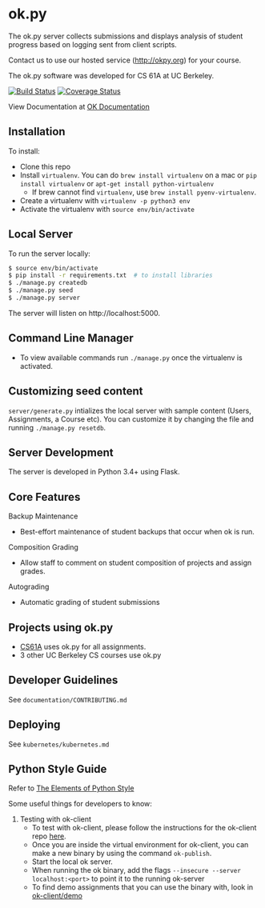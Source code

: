 ok.py
=====

The ok.py server collects submissions and displays analysis of student progress
based on logging sent from client scripts.

Contact us to use our hosted service (http://okpy.org) for your course.

The ok.py software was developed for CS 61A at UC Berkeley.

[![Build Status](https://travis-ci.org/Cal-CS-61A-Staff/ok.svg?branch=master)](https://travis-ci.org/Cal-CS-61A-Staff/ok)
[![Coverage Status](https://coveralls.io/repos/Cal-CS-61A-Staff/ok/badge.svg?branch=master&service=github)](https://coveralls.io/github/Cal-CS-61A-Staff/ok?branch=master)

View Documentation at [OK Documentation](https://okpy.github.io/documentation)

Installation
-------------

To install:
* Clone this repo
* Install `virtualenv`. You can do `brew install virtualenv` on a mac or `pip install virtualenv` or `apt-get install python-virtualenv`
  - If brew cannot find `virtualenv`, use `brew install pyenv-virtualenv`.
* Create a virtualenv with `virtualenv -p python3 env`
* Activate the virtualenv with `source env/bin/activate`

Local Server
------------
To run the server locally:

```bash
$ source env/bin/activate
$ pip install -r requirements.txt  # to install libraries
$ ./manage.py createdb
$ ./manage.py seed
$ ./manage.py server
```

The server will listen on http://localhost:5000.

Command Line Manager
------------------------
* To view available commands run `./manage.py` once the virtualenv is activated.

Customizing seed content
-------------------
`server/generate.py` intializes the local server with sample content (Users, Assignments, a Course etc). You can customize it by changing the file and running `./manage.py resetdb`.

Server Development
------------------
The server is developed in Python 3.4+ using Flask.

Core Features
-------------

Backup Maintenance
- Best-effort maintenance of student backups that occur when ok is run.

Composition Grading
- Allow staff to comment on student composition of projects and assign grades.

Autograding
- Automatic grading of student submissions

Projects using ok.py
--------------------
- [CS61A](http://cs61a.org) uses ok.py for all assignments.
- 3 other UC Berkeley CS courses use ok.py

Developer Guidelines
--------------------
See `documentation/CONTRIBUTING.md`

Deploying
---------
See `kubernetes/kubernetes.md`

Python Style Guide
-------------------
Refer to [The Elements of Python Style](https://github.com/amontalenti/elements-of-python-style)

Some useful things for developers to know:

1. Testing with ok-client
   - To test with ok-client, please follow the instructions for the ok-client repo [here](https://github.com/Cal-CS-61A-Staff/ok-client).
   - Once you are inside the virtual environment for ok-client, you can make a new binary by using the command `ok-publish`.
   - Start the local ok server.
   - When running the ok binary, add the flags `--insecure --server localhost:<port>` to point it to the running ok-server
   - To find demo assignments that you can use the binary with, look in [ok-client/demo](https://github.com/Cal-CS-61A-Staff/ok-client/tree/master/demo)
